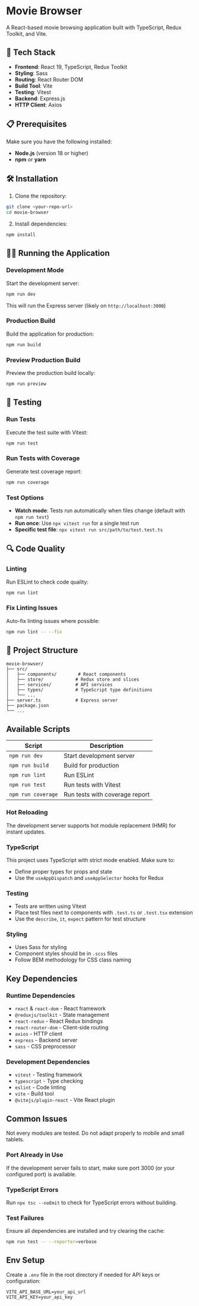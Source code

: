 # Movie Browser

A React-based movie browsing application built with TypeScript, Redux Toolkit, and Vite.

## 🚀 Tech Stack

- **Frontend**: React 19, TypeScript, Redux Toolkit
- **Styling**: Sass
- **Routing**: React Router DOM
- **Build Tool**: Vite
- **Testing**: Vitest
- **Backend**: Express.js
- **HTTP Client**: Axios

## 📋 Prerequisites

Make sure you have the following installed:

- **Node.js** (version 18 or higher)
- **npm** or **yarn**

## 🛠️ Installation

1. Clone the repository:

```bash
git clone <your-repo-url>
cd movie-browser
```

2. Install dependencies:

```bash
npm install
```

## 🏃‍♂️ Running the Application

### Development Mode

Start the development server:

```bash
npm run dev
```

This will run the Express server (likely on `http://localhost:3000`)

### Production Build

Build the application for production:

```bash
npm run build
```

### Preview Production Build

Preview the production build locally:

```bash
npm run preview
```

## 🧪 Testing

### Run Tests

Execute the test suite with Vitest:

```bash
npm run test
```

### Run Tests with Coverage

Generate test coverage report:

```bash
npm run coverage
```

### Test Options

- **Watch mode**: Tests run automatically when files change (default with `npm run test`)
- **Run once**: Use `npx vitest run` for a single test run
- **Specific test file**: `npx vitest run src/path/to/test.test.ts`

## 🔍 Code Quality

### Linting

Run ESLint to check code quality:

```bash
npm run lint
```

### Fix Linting Issues

Auto-fix linting issues where possible:

```bash
npm run lint -- --fix
```

## 📁 Project Structure

```
movie-browser/
├── src/
│   ├── components/        # React components
│   ├── store/            # Redux store and slices
│   ├── services/         # API services
│   ├── types/            # TypeScript type definitions
│   └── ...
├── server.ts             # Express server
├── package.json
└── ...
```

## Available Scripts

| Script             | Description                    |
| ------------------ | ------------------------------ |
| `npm run dev`      | Start development server       |
| `npm run build`    | Build for production           |
| `npm run lint`     | Run ESLint                     |
| `npm run test`     | Run tests with Vitest          |
| `npm run coverage` | Run tests with coverage report |

### Hot Reloading

The development server supports hot module replacement (HMR) for instant updates.

### TypeScript

This project uses TypeScript with strict mode enabled. Make sure to:

- Define proper types for props and state
- Use the `useAppDispatch` and `useAppSelector` hooks for Redux

### Testing

- Tests are written using Vitest
- Place test files next to components with `.test.ts` or `.test.tsx` extension
- Use the `describe`, `it`, `expect` pattern for test structure

### Styling

- Uses Sass for styling
- Component styles should be in `.scss` files
- Follow BEM methodology for CSS class naming

## Key Dependencies

### Runtime Dependencies

- `react` & `react-dom` - React framework
- `@reduxjs/toolkit` - State management
- `react-redux` - React Redux bindings
- `react-router-dom` - Client-side routing
- `axios` - HTTP client
- `express` - Backend server
- `sass` - CSS preprocessor

### Development Dependencies

- `vitest` - Testing framework
- `typescript` - Type checking
- `eslint` - Code linting
- `vite` - Build tool
- `@vitejs/plugin-react` - Vite React plugin

## Common Issues

Not every modules are tested.
Do not adapt properly to mobile and small tablets.

### Port Already in Use

If the development server fails to start, make sure port 3000 (or your configured port) is available.

### TypeScript Errors

Run `npx tsc --noEmit` to check for TypeScript errors without building.

### Test Failures

Ensure all dependencies are installed and try clearing the cache:

```bash
npm run test -- --reporter=verbose
```

## Env Setup

Create a `.env` file in the root directory if needed for API keys or configuration:

```env
VITE_API_BASE_URL=your_api_url
VITE_API_KEY=your_api_key
```
